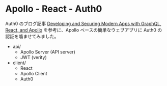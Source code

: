 # Apollo - React - Auth0 

Auth0 のブログ記事 [Developing and Securing Modern Apps with GraphQL, React, and Apollo](https://auth0.com/blog/develop-modern-apps-with-react-graphql-apollo-and-add-authentication/) を参考に、Apollo ベースの簡単なウェブアプリに Auth0 の認証を噛ませてみました。

+ api/
  - Apollo Server (API server)
  - JWT (verity)
+ client/
  - React
  - Apollo Client
  - Auth0
